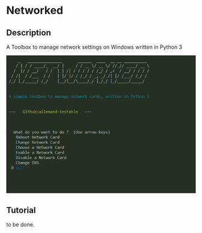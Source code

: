 # Networked

## Description

A Toolbox to manage network settings on Windows written in Python 3



![MENU](/img/01.png)



## Tutorial

to be done.
